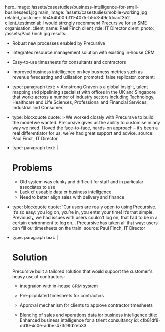 hero_image: /assets/casestudies/business-intelligence-for-small-businesses1.jpg
main_image: /assets/casestudies/mobile-working.jpg
related_customer: 5b454b00-bf11-4075-b5b3-49cfdcacf352
client_testimonial: I would strongly recommend Precursive for an SME organisation.
client_name: Paul Finch
client_role: IT Director
client_photo: /assets/Paul Finch.jpg
results:
  - Robust new processes enabled by Precursive
  - Integrated resource management solution with existing in-house CRM
  - Easy-to-use timesheets for consultants and contractors
  - Improved business intelligence on key business metrics such as revenue forecasting and utilisation
promoted: false
replicator_content:
  - 
    type: paragraph
    text: >
      Armstrong Craven is a global insight, talent mapping and pipelining specialist with offices in the
      UK and Singapore that works across a number of industry sectors including Technology, Healthcare and
      Life Sciences, Professional and Financial Services, Industrial and Consumer.
  - 
    type: blockquote
    quote: >
      We worked closely with Precursive to build the model we wanted. Precursive gives us the ability to
      customise in any way we need. I loved the face-to-face, hands-on approach – it’s been a real
      differentiator for us, we’ve had great support and advice.
    source: Paul Finch, IT Director
  - 
    type: paragraph
    text: |
      # Problems
      
      - Old system was clunky and difficult for staff and in particular associates to use
      - Lack of useable data or business intelligence
      - Need to better align sales with delivery and finance
  - 
    type: blockquote
    quote: 'Our users are really open to using Precursive. It’s so easy: you log on, you’re in, you enter your time! It’s that simple. Previously, we had issues with users couldn’t log on, that had to be in a certain environment to log on… Precursive has taken all that way: users can fill out timesheets on the train'
    source: Paul Finch, IT Director
  - 
    type: paragraph
    text: |
      # Solution
      
      Precursive built a tailored solution that would support the customer's heavy use of contractors:
      
      + Integration with in-house CRM system
      
      + Pre-populated timesheets for contractors
      
      + Approval mechanism for clients to approve contractor timesheets
      
      + Blending of sales and operations data for business intelligence
title: Enhanced business intelligence for a talent consultancy
id: cfb81df8-dd10-4c0e-adbe-473c9fd2eb33
